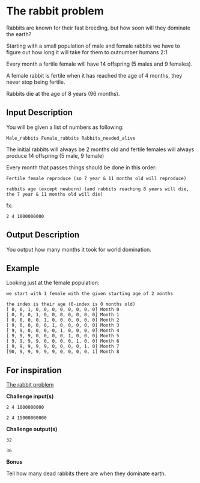﻿# The rabbit problem

Rabbits are known for their fast breeding, but how soon will they dominate the earth?

Starting with a small population of male and female rabbits we have to figure out how long it will take for them to outnumber humans 2:1.

Every month a fertile female will have 14 offspring (5 males and 9 females).

A female rabbit is fertile when it has reached the age of 4 months, they never stop being fertile.

Rabbits die at the age of 8 years (96 months).

## Input Description

You will be given a list of numbers as following:

```text
Male_rabbits Female_rabbits Rabbits_needed_alive
```

The initial rabbits will always be 2 months old and fertile females will always produce 14 offspring (5 male, 9 female)

Every month that passes things should be done in this order:

    Fertile female reproduce (so 7 year & 11 months old will reproduce)

    rabbits age (except newborn) (and rabbits reaching 8 years will die, the 7 year & 11 months old will die)

fx:
```text
2 4 1000000000
```

## Output Description

You output how many months it took for world domination.

## Example

Looking just at the female population:

```text
we start with 1 female with the given starting age of 2 months

the index is their age (0-index is 0 months old)
[ 0, 0, 1, 0, 0, 0, 0, 0, 0, 0, 0] Month 0
[ 0, 0, 0, 1, 0, 0, 0, 0, 0, 0, 0] Month 1
[ 0, 0, 0, 0, 1, 0, 0, 0, 0, 0, 0] Month 2
[ 9, 0, 0, 0, 0, 1, 0, 0, 0, 0, 0] Month 3
[ 9, 9, 0, 0, 0, 0, 1, 0, 0, 0, 0] Month 4
[ 9, 9, 9, 0, 0, 0, 0, 1, 0, 0, 0] Month 5
[ 9, 9, 9, 9, 0, 0, 0, 0, 1, 0, 0] Month 6
[ 9, 9, 9, 9, 9, 0, 0, 0, 0, 1, 0] Month 7
[90, 9, 9, 9, 9, 9, 0, 0, 0, 0, 1] Month 8

```

## For inspiration 

[The rabbit problem](http://go-here.nl/the-rabbit-problem.html)

**Challenge input(s)**
```text
2 4 1000000000
```
```text
2 4 15000000000
```


**Challenge output(s)**
```text
32
```
```text
36
```

**Bonus**

Tell how many dead rabbits there are when they dominate earth.